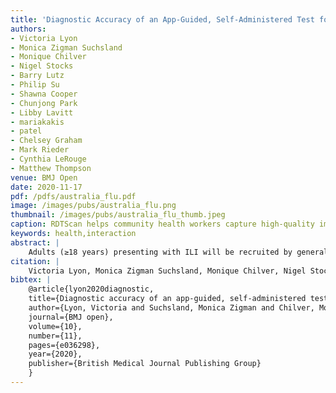 ```yaml
---
title: 'Diagnostic Accuracy of an App-Guided, Self-Administered Test for Influenza among Individuals presenting to General Practice with Influenza-Like Illness: Study Protocol'
authors: 
- Victoria Lyon
- Monica Zigman Suchsland
- Monique Chilver
- Nigel Stocks
- Barry Lutz
- Philip Su
- Shawna Cooper
- Chunjong Park
- Libby Lavitt
- mariakakis
- patel
- Chelsey Graham
- Mark Rieder
- Cynthia LeRouge
- Matthew Thompson
venue: BMJ Open
date: 2020-11-17
pdf: /pdfs/australia_flu.pdf
image: /images/pubs/australia_flu.png
thumbnail: /images/pubs/australia_flu_thumb.jpeg
caption: RDTScan helps community health workers capture high-quality images of malaria rapid diagnostic tests (RDTs) collected in real-world environments without the need of extra hardware.
keywords: health,interaction
abstract: |
    Adults (≥18 years) presenting with ILI will be recruited by general practitioners (GP) participating in Australian Sentinel Practices Research Network. Eligible participants will have a nasal swab obtained by their GP for verification of influenza A/B status using reverse transcription polymerase chain reaction (RT-PCR) test at an accredited laboratory. Participants will receive an influenza test kit and will download an app that collects self-reported symptoms and influenza risk factors, then instructs them in obtaining a low-nasal self-swab, running a QuickVue influenza A+B lateral flow immunoassay (Quidel Corporation) and interpreting the results. Participants will also interpret an enhanced image of the test strip in the app. The primary outcome will be the accuracy of participants’ test interpretation compared with the laboratory RT-PCR reference standard. Secondary analyses will include accuracy of the enhanced test strip image, accuracy of an automatic test strip reader algorithm and validation of prediction rules for influenza based on self-reported symptoms. A post-test survey will be used to obtain participant feedback on self-test procedures.
citation: |
    Victoria Lyon, Monica Zigman Suchsland, Monique Chilver, Nigel Stocks, Barry Lutz, Philip Su, Shawna Cooper et al. "Diagnostic accuracy of an app-guided, self-administered test for influenza among individuals presenting to general practice with influenza-like illness: study protocol." BMJ open 10, no. 11 (2020): e036298.
bibtex: |
    @article{lyon2020diagnostic,
    title={Diagnostic accuracy of an app-guided, self-administered test for influenza among individuals presenting to general practice with influenza-like illness: study protocol},
    author={Lyon, Victoria and Suchsland, Monica Zigman and Chilver, Monique and Stocks, Nigel and Lutz, Barry and Su, Philip and Cooper, Shawna and Park, Chunjong and Lavitt, Libby Rose and Mariakakis, Alex and others},
    journal={BMJ open},
    volume={10},
    number={11},
    pages={e036298},
    year={2020},
    publisher={British Medical Journal Publishing Group}
    }
---
```

